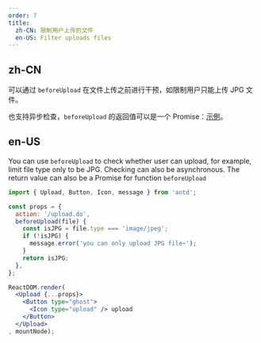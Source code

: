 ```yaml
---
order: 7
title:
  zh-CN: 限制用户上传的文件
  en-US: Filter uploads files
---
```


## zh-CN

可以通过 `beforeUpload` 在文件上传之前进行干预，如限制用户只能上传 JPG 文件。

也支持异步检查，`beforeUpload` 的返回值可以是一个 Promise：[示例](http://react-component.github.io/upload/examples/beforeUpload.html)。

## en-US
You can use `beforeUpload` to check whether user can upload, for example, limit file type only to be JPG. Checking can also be asynchronous. The return value can also be a Promise for function `beforeUpload`

````jsx
import { Upload, Button, Icon, message } from 'antd';

const props = {
  action: '/upload.do',
  beforeUpload(file) {
    const isJPG = file.type === 'image/jpeg';
    if (!isJPG) {
      message.error('you can only upload JPG file~');
    }
    return isJPG;
  },
};

ReactDOM.render(
  <Upload {...props}>
    <Button type="ghost">
      <Icon type="upload" /> upload
    </Button>
  </Upload>
, mountNode);
````
